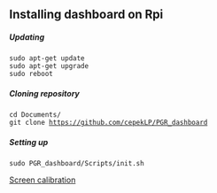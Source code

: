 <h2>Installing dashboard on Rpi</h2>

<h5>Updating</h5>

<code>sudo apt-get update</code>  
<code>sudo apt-get upgrade</code>  
<code>sudo reboot</code>

<h5>Cloning repository</h5>

<code>cd Documents/</code>  
<code>git clone https://github.com/cepekLP/PGR_dashboard</code>  

<h5>Setting up</h5>

<code>sudo PGR_dashboard/Scripts/init.sh</code>  

<a href="https://www.waveshare.com/wiki/5inch_HDMI_LCD_(B)">Screen calibration</a>
